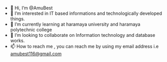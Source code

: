 - 👋 Hi, I’m @AmuBest
- 👀 I’m interested in IT based informations and technologically developed things.
- 🌱 I’m currently learning at haramaya university and haramaya polytechnic college
- 💞️ I’m looking to collaborate on Information technology and database works.
- 📫 How to reach me , you can reach me by using my email address i.e amubest116@gmail.com

<!---
AmuBest/AmuBest is a ✨ special ✨ repository because its `README.md` (this file) appears on your GitHub profile.
You can click the Preview link to take a look at your changes.
--->
